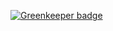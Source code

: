 

[![Greenkeeper badge](https://badges.greenkeeper.io/kamthamc/Movie-Library.svg)](https://greenkeeper.io/)